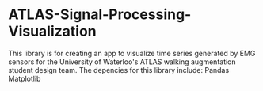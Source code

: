 # ATLAS-Signal-Processing-Visualization

This library is for creating an app to visualize time series generated by EMG sensors for the University of Waterloo's ATLAS walking augmentation student design team.
The depencies for this library include:
Pandas
Matplotlib

